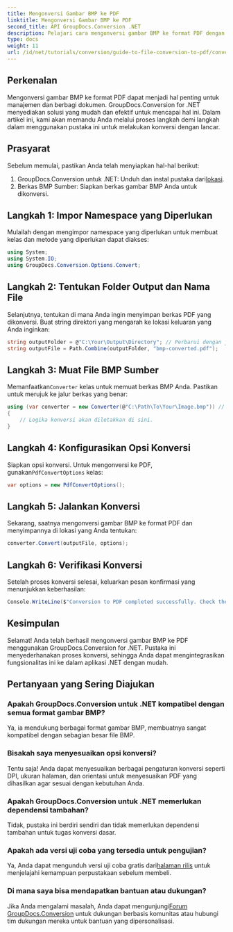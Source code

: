 ```yaml
---
title: Mengonversi Gambar BMP ke PDF
linktitle: Mengonversi Gambar BMP ke PDF
second_title: API GroupDocs.Conversion .NET
description: Pelajari cara mengonversi gambar BMP ke format PDF dengan mudah menggunakan GroupDocs.Conversion for .NET. Tutorial langkah demi langkah yang komprehensif ini mencakup prasyarat, penanganan file sumber, dan opsi penyesuaian.
type: docs
weight: 11
url: /id/net/tutorials/conversion/guide-to-file-conversion-to-pdf/converting-bmp-to-pdf/
---
```

## Perkenalan

Mengonversi gambar BMP ke format PDF dapat menjadi hal penting untuk manajemen dan berbagi dokumen. GroupDocs.Conversion for .NET menyediakan solusi yang mudah dan efektif untuk mencapai hal ini. Dalam artikel ini, kami akan memandu Anda melalui proses langkah demi langkah dalam menggunakan pustaka ini untuk melakukan konversi dengan lancar.

## Prasyarat

Sebelum memulai, pastikan Anda telah menyiapkan hal-hal berikut:

1.  GroupDocs.Conversion untuk .NET: Unduh dan instal pustaka dari[lokasi](https://releases.groupdocs.com/conversion/net/).
2. Berkas BMP Sumber: Siapkan berkas gambar BMP Anda untuk dikonversi.

## Langkah 1: Impor Namespace yang Diperlukan

Mulailah dengan mengimpor namespace yang diperlukan untuk membuat kelas dan metode yang diperlukan dapat diakses:

```csharp
using System;
using System.IO;
using GroupDocs.Conversion.Options.Convert;
```

## Langkah 2: Tentukan Folder Output dan Nama File

Selanjutnya, tentukan di mana Anda ingin menyimpan berkas PDF yang dikonversi. Buat string direktori yang mengarah ke lokasi keluaran yang Anda inginkan:

```csharp
string outputFolder = @"C:\Your\Output\Directory"; // Perbarui dengan jalur direktori Anda
string outputFile = Path.Combine(outputFolder, "bmp-converted.pdf");
```

## Langkah 3: Muat File BMP Sumber

 Memanfaatkan`Converter` kelas untuk memuat berkas BMP Anda. Pastikan untuk merujuk ke jalur berkas yang benar:

```csharp
using (var converter = new Converter(@"C:\Path\To\Your\Image.bmp")) // Perbarui dengan jalur file BMP Anda
{
    // Logika konversi akan diletakkan di sini.
}
```

## Langkah 4: Konfigurasikan Opsi Konversi

 Siapkan opsi konversi. Untuk mengonversi ke PDF, gunakan`PdfConvertOptions` kelas:

```csharp
var options = new PdfConvertOptions();
```

## Langkah 5: Jalankan Konversi

Sekarang, saatnya mengonversi gambar BMP ke format PDF dan menyimpannya di lokasi yang Anda tentukan:

```csharp
converter.Convert(outputFile, options);
```

## Langkah 6: Verifikasi Konversi

Setelah proses konversi selesai, keluarkan pesan konfirmasi yang menunjukkan keberhasilan:

```csharp
Console.WriteLine($"Conversion to PDF completed successfully. Check the output in: {outputFolder}");
```

## Kesimpulan

Selamat! Anda telah berhasil mengonversi gambar BMP ke PDF menggunakan GroupDocs.Conversion for .NET. Pustaka ini menyederhanakan proses konversi, sehingga Anda dapat mengintegrasikan fungsionalitas ini ke dalam aplikasi .NET dengan mudah.

## Pertanyaan yang Sering Diajukan

### Apakah GroupDocs.Conversion untuk .NET kompatibel dengan semua format gambar BMP?

Ya, ia mendukung berbagai format gambar BMP, membuatnya sangat kompatibel dengan sebagian besar file BMP.

### Bisakah saya menyesuaikan opsi konversi?

Tentu saja! Anda dapat menyesuaikan berbagai pengaturan konversi seperti DPI, ukuran halaman, dan orientasi untuk menyesuaikan PDF yang dihasilkan agar sesuai dengan kebutuhan Anda.

### Apakah GroupDocs.Conversion untuk .NET memerlukan dependensi tambahan?

Tidak, pustaka ini berdiri sendiri dan tidak memerlukan dependensi tambahan untuk tugas konversi dasar.

### Apakah ada versi uji coba yang tersedia untuk pengujian?

 Ya, Anda dapat mengunduh versi uji coba gratis dari[halaman rilis](https://releases.groupdocs.com/) untuk menjelajahi kemampuan perpustakaan sebelum membeli.

### Di mana saya bisa mendapatkan bantuan atau dukungan?

Jika Anda mengalami masalah, Anda dapat mengunjungi[Forum GroupDocs.Conversion](https://forum.groupdocs.com/c/conversion/11) untuk dukungan berbasis komunitas atau hubungi tim dukungan mereka untuk bantuan yang dipersonalisasi.